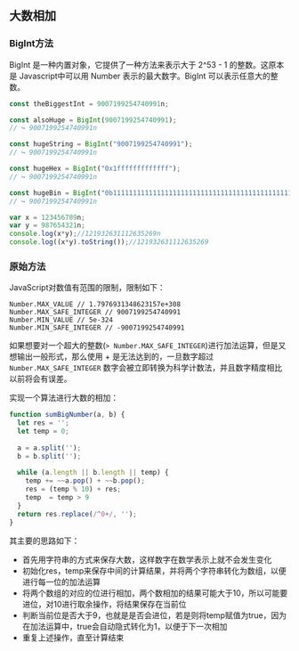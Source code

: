 ## 大数相加

### BigInt方法
BigInt 是一种内置对象，它提供了一种方法来表示大于 2^53 - 1 的整数。这原本是 Javascript中可以用 Number 表示的最大数字。BigInt 可以表示任意大的整数。
```js
const theBiggestInt = 9007199254740991n;

const alsoHuge = BigInt(9007199254740991);
// ↪ 9007199254740991n

const hugeString = BigInt("9007199254740991");
// ↪ 9007199254740991n

const hugeHex = BigInt("0x1fffffffffffff");
// ↪ 9007199254740991n

const hugeBin = BigInt("0b11111111111111111111111111111111111111111111111111111");
// ↪ 9007199254740991n
```

```js
var x = 123456789n;
var y = 987654321n;
console.log(x*y);//121932631112635269n
console.log((x*y).toString());//121932631112635269
```


### 原始方法

JavaScript对数值有范围的限制，限制如下：

```
Number.MAX_VALUE // 1.7976931348623157e+308
Number.MAX_SAFE_INTEGER // 9007199254740991
Number.MIN_VALUE // 5e-324
Number.MIN_SAFE_INTEGER // -9007199254740991
```

如果想要对一个超大的整数(`> Number.MAX_SAFE_INTEGER`)进行加法运算，但是又想输出一般形式，那么使用 + 是无法达到的，一旦数字超过 `Number.MAX_SAFE_INTEGER` 数字会被立即转换为科学计数法，并且数字精度相比以前将会有误差。



实现一个算法进行大数的相加：

```js
function sumBigNumber(a, b) {
  let res = '';
  let temp = 0;
  
  a = a.split('');
  b = b.split('');
  
  while (a.length || b.length || temp) {
    temp += ~~a.pop() + ~~b.pop();
    res = (temp % 10) + res;
    temp  = temp > 9
  }
  return res.replace(/^0+/, '');
}
```

其主要的思路如下：

- 首先用字符串的方式来保存大数，这样数字在数学表示上就不会发生变化
- 初始化res，temp来保存中间的计算结果，并将两个字符串转化为数组，以便进行每一位的加法运算
- 将两个数组的对应的位进行相加，两个数相加的结果可能大于10，所以可能要进位，对10进行取余操作，将结果保存在当前位
- 判断当前位是否大于9，也就是是否会进位，若是则将temp赋值为true，因为在加法运算中，true会自动隐式转化为1，以便于下一次相加
- 重复上述操作，直至计算结束